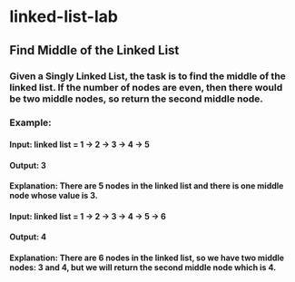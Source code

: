 # linked-list-lab

## Find Middle of the Linked List

### Given a Singly Linked List, the task is to find the middle of the linked list. If the number of nodes are even, then there would be two middle nodes, so return the second middle node.

### Example:

#### Input: linked list = 1 -> 2 -> 3 -> 4 -> 5
#### Output: 3 
#### Explanation: There are 5 nodes in the linked list and there is one middle node whose value is 3.

#### Input: linked list = 1 -> 2 -> 3 -> 4 -> 5 -> 6
#### Output: 4 
#### Explanation: There are 6 nodes in the linked list, so we have two middle nodes: 3 and 4, but we will return the second middle node which is 4.
